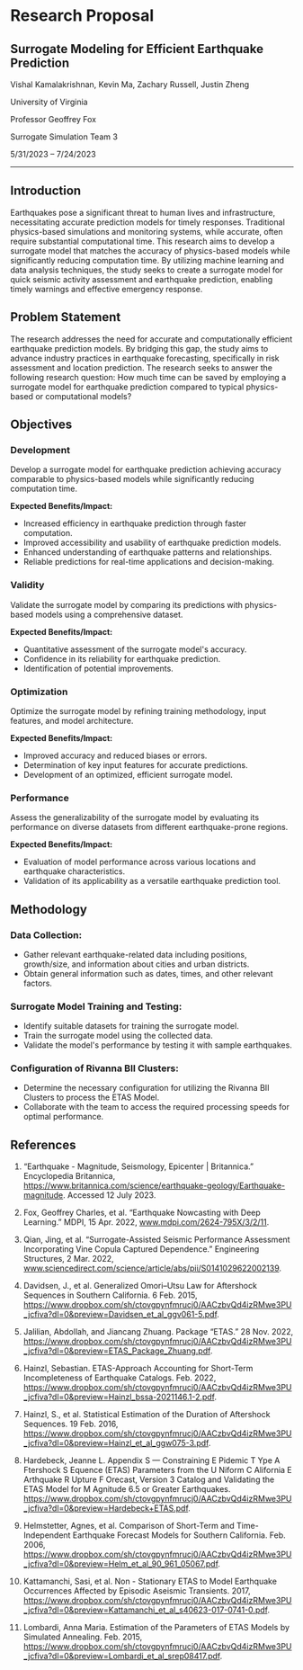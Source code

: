 ﻿# Research Proposal


## Surrogate Modeling for Efficient Earthquake Prediction
Vishal Kamalakrishnan, Kevin Ma, Zachary Russell, Justin Zheng  

University of Virginia

Professor Geoffrey Fox

Surrogate Simulation Team 3

5/31/2023 – 7/24/2023

- - -

## Introduction
Earthquakes pose a significant threat to human lives and infrastructure, necessitating accurate prediction models for timely responses. Traditional physics-based simulations and monitoring systems, while accurate, often require substantial computational time. This research aims to develop a surrogate model that matches the accuracy of physics-based models while significantly reducing computation time. By utilizing machine learning and data analysis techniques, the study seeks to create a surrogate model for quick seismic activity assessment and earthquake prediction, enabling timely warnings and effective emergency response.

## Problem Statement
The research addresses the need for accurate and computationally efficient earthquake prediction models. By bridging this gap, the study aims to advance industry practices in earthquake forecasting, specifically in risk assessment and location prediction. The research seeks to answer the following research question: How much time can be saved by employing a surrogate model for earthquake prediction compared to typical physics-based or computational models?

## Objectives

### Development
Develop a surrogate model for earthquake prediction achieving accuracy comparable to physics-based models while significantly reducing computation time.

**Expected Benefits/Impact:**
- Increased efficiency in earthquake prediction through faster computation.
- Improved accessibility and usability of earthquake prediction models.
- Enhanced understanding of earthquake patterns and relationships.
- Reliable predictions for real-time applications and decision-making.

### Validity
 Validate the surrogate model by comparing its predictions with physics-based models using a comprehensive dataset.  

**Expected Benefits/Impact:**
- Quantitative assessment of the surrogate model's accuracy.
- Confidence in its reliability for earthquake prediction.
- Identification of potential improvements.

### Optimization
Optimize the surrogate model by refining training methodology, input features, and model architecture.

**Expected Benefits/Impact:**
- Improved accuracy and reduced biases or errors.
- Determination of key input features for accurate predictions.
- Development of an optimized, efficient surrogate model.

### Performance
Assess the generalizability of the surrogate model by evaluating its performance on diverse datasets from different earthquake-prone regions.

**Expected Benefits/Impact:**
- Evaluation of model performance across various locations and earthquake characteristics.
- Validation of its applicability as a versatile earthquake prediction tool.

## Methodology
### Data Collection:
- Gather relevant earthquake-related data including positions, growth/size, and information about cities and urban districts.
- Obtain general information such as dates, times, and other relevant factors.

### Surrogate Model Training and Testing:
- Identify suitable datasets for training the surrogate model.
- Train the surrogate model using the collected data.
- Validate the model's performance by testing it with sample earthquakes.

### Configuration of Rivanna BII Clusters:
- Determine the necessary configuration for utilizing the Rivanna BII Clusters to process the ETAS Model.
- Collaborate with the team to access the required processing speeds for optimal performance.

## References
1. “Earthquake - Magnitude, Seismology, Epicenter | Britannica.” Encyclopedia Britannica, https://www.britannica.com/science/earthquake-geology/Earthquake-magnitude. Accessed 12 July 2023.

2. Fox, Geoffrey Charles, et al. “Earthquake Nowcasting with Deep Learning.” MDPI, 15 Apr. 2022, www.mdpi.com/2624-795X/3/2/11. 

3. Qian, Jing, et al. “Surrogate-Assisted Seismic Performance Assessment Incorporating Vine Copula Captured Dependence.” Engineering Structures, 2 Mar. 2022, www.sciencedirect.com/science/article/abs/pii/S0141029622002139.

4. Davidsen, J., et al. Generalized Omori–Utsu Law for Aftershock Sequences in Southern California. 6 Feb. 2015, https://www.dropbox.com/sh/ctovgpynfmrucj0/AACzbvQd4izRMwe3PU_jcfiva?dl=0&preview=Davidsen_et_al_ggv061-5.pdf. 

5. Jalilian, Abdollah, and Jiancang Zhuang. Package “ETAS.” 28 Nov. 2022, https://www.dropbox.com/sh/ctovgpynfmrucj0/AACzbvQd4izRMwe3PU_jcfiva?dl=0&preview=ETAS_Package_Zhuang.pdf. 

6. Hainzl, Sebastian. ETAS-Approach Accounting for Short-Term Incompleteness of Earthquake Catalogs. Feb. 2022, https://www.dropbox.com/sh/ctovgpynfmrucj0/AACzbvQd4izRMwe3PU_jcfiva?dl=0&preview=Hainzl_bssa-2021146.1-2.pdf. 

7. Hainzl, S., et al. Statistical Estimation of the Duration of Aftershock Sequences. 19 Feb. 2016, https://www.dropbox.com/sh/ctovgpynfmrucj0/AACzbvQd4izRMwe3PU_jcfiva?dl=0&preview=Hainzl_et_al_ggw075-3.pdf. 

8. Hardebeck, Jeanne L. Appendix S — Constraining E Pidemic T Ype A Ftershock S Equence (ETAS) Parameters from the U Niform C Alifornia E Arthquake R Upture F Orecast, Version 3 Catalog and Validating the ETAS Model for M Agnitude 6.5 or Greater Earthquakes. https://www.dropbox.com/sh/ctovgpynfmrucj0/AACzbvQd4izRMwe3PU_jcfiva?dl=0&preview=Hardebeck+ETAS.pdf. 

9. Helmstetter, Agnes, et al. Comparison of Short-Term and Time-Independent Earthquake Forecast Models for Southern California. Feb. 2006, https://www.dropbox.com/sh/ctovgpynfmrucj0/AACzbvQd4izRMwe3PU_jcfiva?dl=0&preview=Helm_et_al_90_961_05067.pdf. 

10. Kattamanchi, Sasi, et al. Non - Stationary ETAS to Model Earthquake Occurrences Affected by Episodic Aseismic Transients. 2017, https://www.dropbox.com/sh/ctovgpynfmrucj0/AACzbvQd4izRMwe3PU_jcfiva?dl=0&preview=Kattamanchi_et_al_s40623-017-0741-0.pdf. 

11. Lombardi, Anna Maria. Estimation of the Parameters of ETAS Models by Simulated Annealing. Feb. 2015, https://www.dropbox.com/sh/ctovgpynfmrucj0/AACzbvQd4izRMwe3PU_jcfiva?dl=0&preview=Lombardi_et_al_srep08417.pdf. 
